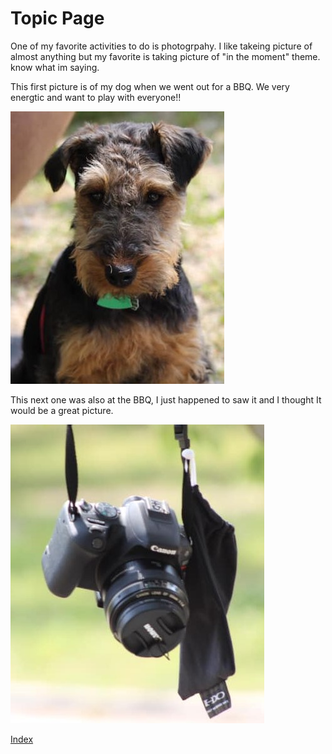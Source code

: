 # Topic Page #
One of my favorite activities to do is photogrpahy. 
I like takeing picture of almost anything but my favorite is 
taking picture of "in the moment" theme. 
know what im saying.

This first picture is of my dog when we went out for a BBQ. We very energtic and want to play with everyone!!

[![dogo](github/github/dogo%20(2).jpg)](github/github/dogo%20(2).jpg)

This next one was also at the BBQ, I just happened to saw it and I thought It would be a great picture.

[![camera](github/github/camera%20(2).jpg)](github/github/camera%20(2).jpg)

[Index](index.md)
